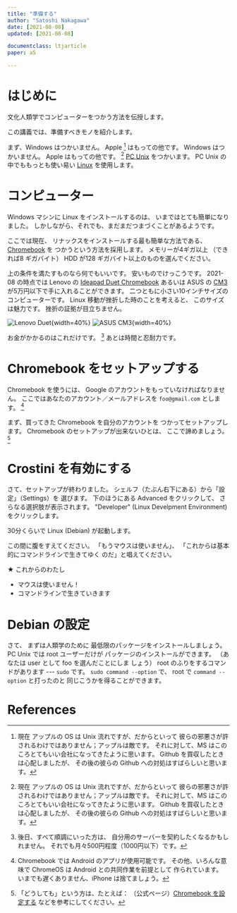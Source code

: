 ```yaml
---       
title: "準備する"
author: "Satoshi Nakagawa"
date: [2021-08-08]
updated: [2021-08-08]

documentclass: ltjarticle
paper: a5

---
```


# はじめに

文化人類学でコンピューターをつかう方法を伝授します。

この講義では、準備すべきモノを紹介します。

まず、Windows はつかいません。
Apple [^appl] はもっての他です。
Windows はつかいません。
Apple はもっての他です。
[^appl]
[PC Unix](https://ja.wikipedia.org/wiki/PC-UNIX#:~:text=PC%2DUNIX%E3%81%A8%E3%81%AF%E3%80%81%E3%83%91%E3%82%BD%E3%82%B3%E3%83%B3,%E3%82%B7%E3%82%B9%E3%83%86%E3%83%A0%E3%81%AE%E7%B7%8F%E7%A7%B0%E3%81%A7%E3%81%82%E3%82%8B%E3%80%82&text=PC9800%E3%82%B7%E3%83%AA%E3%83%BC%E3%82%BA%E7%94%A8%E3%81%AEPC,%E3%81%AE%E3%82%82%E3%81%AE%E3%82%82%E5%AD%98%E5%9C%A8%E3%81%99%E3%82%8B%E3%80%82) をつかいます。
PC Unix の中でももっとも使い易い 
[Linux](https://ja.wikipedia.org/wiki/Linux) を使用します。

[^appl]: 現在 アップルの OS は Unix 流れですが、だからといって
    彼らの邪悪さが許されるわけではありません；アップルは敵です。
    それに対して、MS はこのころとてもいい会社になってきたように思います。
    Github を買収したときは心配しましたが、
    その後の彼らの Github への対処はすばらしいと思います。

# コンピューター

Windows マシンに Linux をインストールするのは、
いまではとても簡単になりました。
しかしながら、それでも、まだまだつまづくことがあるようです。

ここでは現在、
リナックスをインストールする最も簡単な方法である、
[Chromebook](https://ja.wikipedia.org/wiki/Chromebook) を
つかうという方法を採用します。
メモリーが4ギガ以上
（できれば8 ギガバイト）
HDD が128 ギガバイト以上のものを選んでください。

上の条件を満たすものなら何でもいいです。
安いものでけっこうです。
2021-08 の時点では
Lenovo の
[Ideapad Duet Chromebook](https://www.lenovo.com/jp/ja/notebooks/ideapad/duet-3-series/Lenovo-CT-X636/p/ZZICZCTCT1X)
あるいは 
ASUS の [CM3](https://www.asus.com/jp/Laptops/For-Home/Chromebook/ASUS-Chromebook-Detachable-CM3-CM3000/) 
が5万円以下で手に入れることができます。
二つともに小さい10インチサイズのコンピューターです。
Linux 移動が挫折した時のことを考えると、
このサイズは魅力です。
挫折の証拠が目立ちません。

![Lenovo Duet](https://www.lenovo.com/medias/lenovo-tablet-ideapad-duet-chromebook-feature-2.jpg?context=bWFzdGVyfHJvb3R8MjIwOTQyfGltYWdlL2pwZWd8aDA2L2g5Ny8xMDgxMjU1MjgwNjQzMC5qcGd8ZmMxMGY2MjRkNjMyYjQwMjkyMWIxODc0YWUxMjk2NTY3NjM3ZGJjODBlNTI1ZmNiY2FmNWVhMGRkYTgxZTgwZQ&w=1920){width=40%}
![ASUS CM3](https://drh.img.digitalriver.com/DRHM/Storefront/Site/asusjp/pb/images/webasset/pc/CM3000-HT0019/CM3_4_WA.jpg){width=40%}

お金がかかるのはこれだけです。
[^mon]
あとは時間と忍耐力です。

# Chromebook をセットアップする

Chromebook を使うには、
Google のアカウントをもっていなければなりません。
ここではあなたのアカウント／メールアドレスを
`foo@gmail.com` とします。 [^antiapple]

まず、買ってきた Chromebook を自分のアカウントを
つかってセットアップします。
Chromebook のセットアップが出来ないひとは、
ここで諦めましょう。[^giveup]

# Crostini を有効にする

さて、セットアップが終わりました。
シェルフ（たぶん右下にある）から「設定」（Settings）を
選びます。
下のほうにある Advanced をクリックして、
さらなる選択肢が表示されます。
"Developer" (Linux Develpment Environment) をクリックします。

30分くらいで Linux (Debian) が起動します。

この間に腹をすえてください。
「もうマウスは使いません」、
「これからは基本的にコマンドラインで生きてゆく
のだ」と唱えてください。

<!-- BEGIN:LIST -->

★ これからのわたし

- マウスは使いません！
- コマンドラインで生きていきます

<!-- END:LIST -->

# Debian の設定

さて、
まずは人類学のために
最低限のパッケージをインストールしましょう。
PC Unix では root ユーザーだけが
パッケージのインストールができます。
（あなたは user として foo を選んだことにしま
しょう）
root のふりをするコマンドがあります ---
`sudo` です。
`sudo command --option` で、
root で `command --option` と打ったのと
同じこうかを得ることができます。


# References

[^antiapple]: Chromebook では 
  Android のアプリが使用可能です。
  その他、いろんな意味で ChromeOS は
  Android との共同作業を前提として
  作られています。
  いまでも遅くありません、iPhone は捨てましょう。

[^mon]: 後日、すべて順調にいった方は、
  自分用のサーバーを契約したくなるかもしれません。
  それでも月々500円程度（1000円以下）です。
  
[^giveup]: 「どうしても」という方は、たとえば：
  （公式ページ）[Chromebook を設定する](https://support.google.com/chromebook/answer/1047362?hl=ja)
  などを参考にしてください。
  
